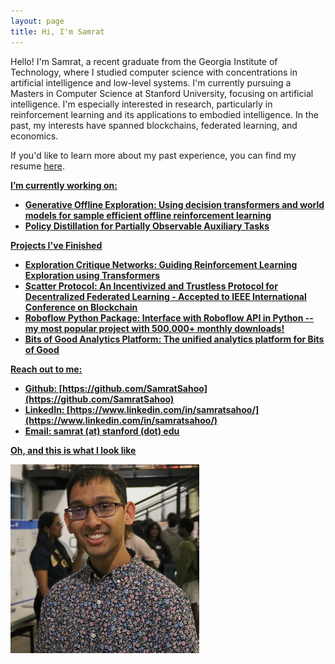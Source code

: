 ```yaml
---
layout: page
title: Hi, I'm Samrat
---
```


Hello! I'm Samrat, a recent graduate from the Georgia Institute of Technology, where I studied computer science with concentrations in artificial intelligence and low-level systems. I'm currently pursuing a Masters in Computer Science at Stanford University, focusing on artificial intelligence. I'm especially interested in research, particularly in reinforcement learning and its applications to embodied intelligence. In the past, my interests have spanned blockchains, federated learning, and economics.

If you'd like to learn more about my past experience, you can find my resume [here](https://samratsahoo.com/Resume_Samrat_Sahoo.pdf).

 <u><b>I’m currently working on:<b/><u/>
- [Generative Offline Exploration](https://samratsahoo.com/2025/05/13/generative-offline-exploration): Using decision transformers and world models for sample efficient offline reinforcement learning
- Policy Distillation for Partially Observable Auxiliary Tasks

<u><b>Projects I've Finished<b/><u/>
- [Exploration Critique Networks](https://github.com/SamratSahoo/exploration-critique-networks): Guiding Reinforcement Learning Exploration using Transformers
- [Scatter Protocol](https://github.com/gtfintechlab/scatter-protocol): An Incentivized and Trustless Protocol for Decentralized Federated Learning - Accepted to IEEE International Conference on Blockchain
- [Roboflow Python Package](https://github.com/roboflow/roboflow-python): Interface with Roboflow API in Python -- my most popular project with 500,000+ monthly downloads! 
- [Bits of Good Analytics Platform](https://github.com/GTBitsOfGood/bog-analytics/): The unified analytics platform for Bits of Good

<u><b>Reach out to me:<b/><u/>
- Github: [https://github.com/SamratSahoo](https://github.com/SamratSahoo)
- LinkedIn: [https://www.linkedin.com/in/samratsahoo/](https://www.linkedin.com/in/samratsahoo/)
- Email: samrat (at) stanford (dot) edu

Oh, and this is what I look like

<img src="samrat.png" width="60%"  />